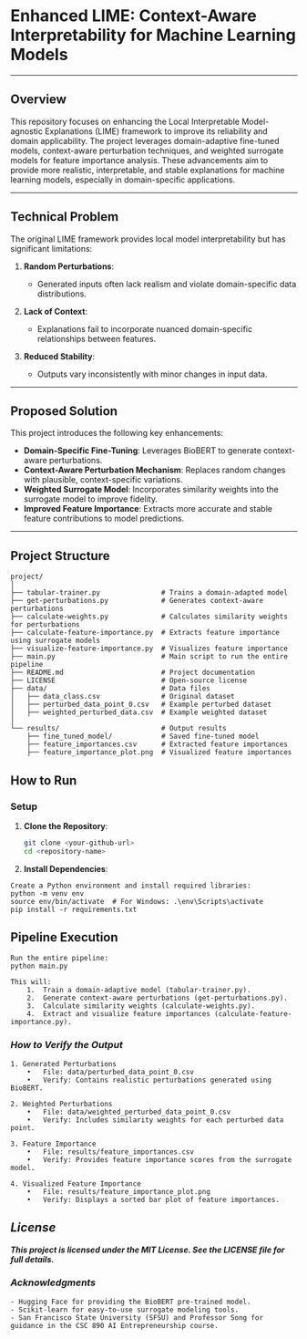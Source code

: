 # **Enhanced LIME: Context-Aware Interpretability for Machine Learning Models**

---

## **Overview**

This repository focuses on enhancing the Local Interpretable Model-agnostic Explanations (LIME) framework to improve its reliability and domain applicability. The project leverages domain-adaptive fine-tuned models, context-aware perturbation techniques, and weighted surrogate models for feature importance analysis. These advancements aim to provide more realistic, interpretable, and stable explanations for machine learning models, especially in domain-specific applications.

---

## **Technical Problem**

The original LIME framework provides local model interpretability but has significant limitations:

1. **Random Perturbations**:
   - Generated inputs often lack realism and violate domain-specific data distributions.

2. **Lack of Context**:
   - Explanations fail to incorporate nuanced domain-specific relationships between features.

3. **Reduced Stability**:
   - Outputs vary inconsistently with minor changes in input data.

---

## **Proposed Solution**

This project introduces the following key enhancements:

- **Domain-Specific Fine-Tuning**: Leverages BioBERT to generate context-aware perturbations.
- **Context-Aware Perturbation Mechanism**: Replaces random changes with plausible, context-specific variations.
- **Weighted Surrogate Model**: Incorporates similarity weights into the surrogate model to improve fidelity.
- **Improved Feature Importance**: Extracts more accurate and stable feature contributions to model predictions.

---

## **Project Structure**

```plaintext
project/
│
├── tabular-trainer.py               # Trains a domain-adapted model
├── get-perturbations.py             # Generates context-aware perturbations
├── calculate-weights.py             # Calculates similarity weights for perturbations
├── calculate-feature-importance.py  # Extracts feature importance using surrogate models
├── visualize-feature-importance.py  # Visualizes feature importance
├── main.py                          # Main script to run the entire pipeline
├── README.md                        # Project documentation
├── LICENSE                          # Open-source license
├── data/                            # Data files
│   ├── data_class.csv               # Original dataset
│   ├── perturbed_data_point_0.csv   # Example perturbed dataset
│   ├── weighted_perturbed_data.csv  # Example weighted dataset
│
└── results/                         # Output results
    ├── fine_tuned_model/            # Saved fine-tuned model
    ├── feature_importances.csv      # Extracted feature importances
    ├── feature_importance_plot.png  # Visualized feature importances

```

## **How to Run**

### **Setup**

1. **Clone the Repository**:
   ```bash
   git clone <your-github-url>
   cd <repository-name>

2. **Install Dependencies**:
```
Create a Python environment and install required libraries:
python -m venv env
source env/bin/activate  # For Windows: .\env\Scripts\activate
pip install -r requirements.txt
```


## **Pipeline Execution**
```
Run the entire pipeline:
python main.py

This will:
	1.	Train a domain-adaptive model (tabular-trainer.py).
	2.	Generate context-aware perturbations (get-perturbations.py).
	3.	Calculate similarity weights (calculate-weights.py).
	4.	Extract and visualize feature importances (calculate-feature-importance.py).
```

 ### ***How to Verify the Output***
```
1. Generated Perturbations
	•	File: data/perturbed_data_point_0.csv
	•	Verify: Contains realistic perturbations generated using BioBERT.

2. Weighted Perturbations
	•	File: data/weighted_perturbed_data_point_0.csv
	•	Verify: Includes similarity weights for each perturbed data point.

3. Feature Importance
	•	File: results/feature_importances.csv
	•	Verify: Provides feature importance scores from the surrogate model.

4. Visualized Feature Importance
	•	File: results/feature_importance_plot.png
	•	Verify: Displays a sorted bar plot of feature importances.

```

## ***License***

***This project is licensed under the MIT License. See the LICENSE file for full details.***


### ***Acknowledgments***
	- Hugging Face for providing the BioBERT pre-trained model.
	- Scikit-learn for easy-to-use surrogate modeling tools.
	- San Francisco State University (SFSU) and Professor Song for guidance in the CSC 890 AI Entrepreneurship course.
 


